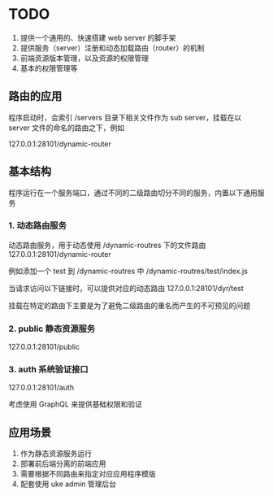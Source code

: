 # TODO

1. 提供一个通用的、快速搭建 web server 的脚手架
2. 提供服务（server）注册和动态加载路由（router）的机制
3. 前端资源版本管理，以及资源的权限管理
4. 基本的权限管理等

<!-- 4. 动态路由主要用于提供特定的接口，获取远端数据，或者本地服务数据等 -->

## 路由的应用

程序启动时，会索引 /servers 目录下相关文件作为 sub server，挂载在以 server 文件的命名的路由之下，例如

127.0.0.1:28101/dynamic-router

## 基本结构

程序运行在一个服务端口，通过不同的二级路由切分不同的服务，内置以下通用服务

### 1. 动态路由服务

动态路由服务，用于动态使用 /dynamic-routres 下的文件路由
127.0.0.1:28101/dynamic-router

例如添加一个 test 到 /dynamic-routres 中
/dynamic-routres/test/index.js

当请求访问以下链接时，可以提供对应的动态路由
127.0.0.1:28101/dyr/test

挂载在特定的路由下主要是为了避免二级路由的重名而产生的不可预见的问题

### 2. public 静态资源服务

127.0.0.1:28101/public

### 3. auth 系统验证接口

127.0.0.1:28101/auth

考虑使用 GraphQL 来提供基础权限和验证

## 应用场景

1. 作为静态资源服务运行
2. 部署前后端分离的前端应用
3. 需要根据不同路由来指定对应应用程序模版
4. 配套使用 uke admin 管理后台
